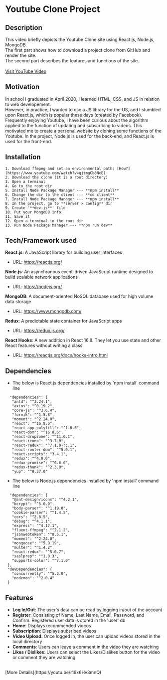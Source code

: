 # Youtube Clone Project

## Description
This video briefly depicts the Youtube Clone site using React.js, Node.js, MongoDB. <br/>
The first part shows how to download a project clone from GitHub and render the site. <br/>
The second part describes the features and functions of the site. <br/>
<br/>
[Visit YouTube Video](https://youtu.be/r16x6Hv3mnQ)

## Motivation
In school I graduated in April 2020, I learned HTML, CSS, and JS in relation to web developement. <br/>
However, in practice, I wanted to use a JS library for the US, and I stumbled upon React.js, which is popular these days (created by Facebook). 
Frequently enjoying Youtube, I have been curious about the algorithm applied to the function of updating and subscribing to videos.
This motivated me to create a personal website by cloning some functions of the Youtube. 
In the project, Node.js is used for the back-end, and React.js is used for the front-end.

## Installation
```
1. Download ffmpeg and set an environmental path: [How?](https://www.youtube.com/watch?v=qjtmgCb8NcE)
2. Download the clone (it is a root directory)
3. Open a terminal
4. Go to the root dir
5. Install Node Package Manager --- **npm install**
6. Change the dir to the client --- **cd client**
7. Install Node Package Manager --- **npm install**
8. In the project, go to **server > config** dir
9. Create '**dev.js**' file
10. Put your MongoDB info
11. Save it
12. Open a terminal in the root dir
13. Run Node Package Manager --- **npm run dev**
```

## Tech/Framework used
**React.js**: A JavaScript library for building user interfaces
 - URL: https://reactjs.org/ <br/>

**Node.js**: An asynchronous event-driven JavaScript runtime designed to build scalable network applications
 - URL: https://nodejs.org/ <br/>

**MongoDB**: A document-oriented NoSQL database used for high volume data storage
 - URL: https://www.mongodb.com/ <br/>

**Redux**: A predictable state container for JavaScript apps
 - URL: https://redux.js.org/ <br/>

**React Hooks**: A new addition in React 16.8. They let you use state and other React features without writing a class
 - URL: https://reactjs.org/docs/hooks-intro.html <br/>
 
 ## Dependencies
 - The below is React.js dependencies installed by 'npm install' command line
 ```
   "dependencies": {
    "antd": "^3.24.1",
    "axios": "^0.19.2",
    "core-js": "^3.6.4",
    "formik": "^1.5.8",
    "moment": "^2.24.0",
    "react": "^16.8.6",
    "react-app-polyfill": "^1.0.6",
    "react-dom": "^16.8.6",
    "react-dropzone": "^11.0.1",
    "react-icons": "^3.7.0",
    "react-redux": "^7.1.0-rc.1",
    "react-router-dom": "^5.0.1",
    "react-scripts": "3.4.1",
    "redux": "^4.0.0",
    "redux-promise": "^0.6.0",
    "redux-thunk": "^2.3.0",
    "yup": "^0.27.0"
 ```
 
 - The below is Node.js dependencies installed by 'npm install' command line
 ```
   "dependencies": {
    "@ant-design/icons": "^4.2.1",
    "bcrypt": "^5.0.0",
    "body-parser": "^1.19.0",
    "cookie-parser": "^1.4.5",
    "cors": "^2.8.5",
    "debug": "^4.1.1",
    "express": "^4.17.1",
    "fluent-ffmpeg": "^2.1.2",
    "jsonwebtoken": "^8.5.1",
    "moment": "^2.24.0",
    "mongoose": "^5.9.19",
    "multer": "^1.4.2",
    "react-redux": "^5.0.7",
    "saslprep": "^1.0.3",
    "supports-color": "^7.1.0"
  },
  "devDependencies": {
    "concurrently": "^5.2.0",
    "nodemon": "^2.0.4"
  }
 ```
 
 ## Features
 - **Log In/Out**: The user's data can be read by logging in/out of the account
 - **Register**: Consisting of Name, Last Name, Email, Password, and Confirm. Registered user data is stored in the 'user' db
 - **Home**: Displays recommended videos
 - **Subscription**: Displays subsribed videos
 - **Video Upload**: Once logged in, the user can upload videos stored in the local directory
 - **Comments**: Users can leave a comment in the video they are watching
 - **Likes / Dislikes**: Users can select the Likes/Dislikes button for the video or comment they are watching
 <br/>
 [More Details](https://youtu.be/r16x6Hv3mnQ)
 
